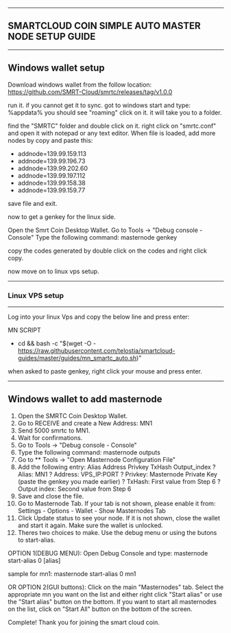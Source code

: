 ----------------------------------------------------
SMARTCLOUD COIN SIMPLE AUTO MASTER NODE SETUP GUIDE 
----------------------------------------------------

-----------------------------
Windows wallet setup
-----------------------------

Download windows wallet from the follow location:
https://github.com/SMRT-Cloud/smrtc/releases/tag/v1.0.0


run it. if you cannot get it to sync. got to windows start and type:
%appdata% 
you should see "roaming" click on it. it will take you to a folder.

find the "SMRTC" folder and double click on it.
right click on "smrtc.conf" and open it with notepad or any text editor.
When file is loaded, add more nodes by copy and paste this:

* addnode=139.99.159.113
* addnode=139.99.196.73
* addnode=139.99.202.60
* addnode=139.99.197.112
* addnode=139.99.158.38
* addnode=139.99.159.77

save file and exit.

now to get a genkey for the linux side.

Open the Smrt Coin Desktop Wallet. 
Go to Tools -> "Debug console - Console" 
Type the following command: masternode genkey

copy the codes generated by double click on the codes and right click copy.

now move on to linux vps setup.

-----------------------
### Linux VPS setup
----------------------
Log into your linux Vps and copy the below line and press enter:

MN SCRIPT
* cd && bash -c "$(wget -O - https://raw.githubusercontent.com/telostia/smartcloud-guides/master/guides/mn_smartc_auto.sh)"

<!--(posq codebase)
# cd && bash -c "$(wget -O - https://raw.githubusercontent.com/telostia/smartcloud-guides/master/guides/posqsmartc_auto.sh)"
-->
when asked to paste genkey, right click your mouse and press enter.



---------------------------------
Windows wallet to add masternode 
---------------------------------

1.   Open the SMRTC Coin Desktop Wallet. 
2.   Go to RECEIVE and create a New Address: MN1 
3.   Send 5000 smrtc to MN1. 
4.   Wait for confirmations. 
5.   Go to Tools -> "Debug console - Console" 
6.   Type the following command: masternode outputs 
7.   Go to ** Tools -> "Open Masternode Configuration File" 
8.   Add the following entry: 
Alias Address Privkey TxHash Output_index 
?  Alias: MN1 
?  Address: VPS_IP:PORT 
?  Privkey: Masternode Private Key (paste the genkey you made earlier)
?  TxHash: First value from Step 6 
?  Output index: Second value from Step 6 
9.   Save and close the file. 
10.   Go to Masternode Tab. If your tab is not shown, please enable it 
from: Settings - Options - Wallet - Show Masternodes Tab 
11.   Click Update status to see your node. If it is not shown, close the wallet and 
start it again. Make sure the wallet is unlocked. 
12.   Theres two choices to make. Use the debug menu or using the butons to start-alias.

OPTION 1(DEBUG MENU):
Open Debug Console and type: 
masternode start-alias 0 [alias] 

sample for mn1:
masternode start-alias 0 mn1

 OR
 OPTION 2(GUI buttons):
 Click on the main "Masternodes" tab. Select the appropriate mn you want on the list and either right click "Start alias" or
 use the "Start alias" button on the bottom. If you want to start all masternodes on the list, click on "Start All" button on the bottom of the screen.

Complete! Thank you for joining the smart cloud coin.

 
